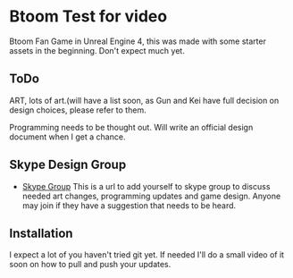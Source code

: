 # Btoom Test for video
Btoom Fan Game in Unreal Engine 4, this was made with some starter assets in the beginning. Don't expect much yet.

ToDo
----
ART, lots of art.(will have a list soon, as Gun and Kei have full decision on design choices, please refer to them.

Programming needs to be thought out. Will write an official design document when I get a chance.

Skype Design Group
------------------
* [Skype Group](http://s11.no/s/skype:?chat&blob=13gggbXFDIysbQRGr81Y7kymEPQ6VyTsWJk2biFn32fRmUwtub7JXowaU1oi1DJG)
This is a url to add yourself to skype group to discuss needed art changes, programming updates and game design. Anyone may join if they have a suggestion that needs to be heard.

Installation
------------
I expect a lot of you haven't tried git yet. If needed I'll do a small video of it soon on how to pull and push your updates.
